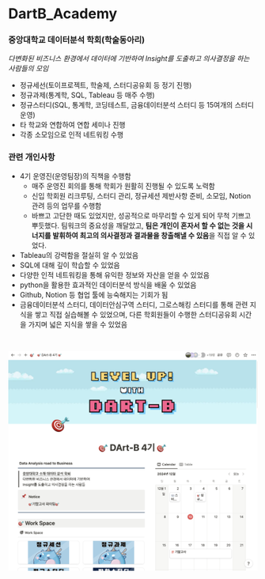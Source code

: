 # DartB_Academy

### **중앙대학교 데이터분석 학회(학술동아리)**

*다변화된 비즈니스 환경에서 데이터에 기반하여 Insight를 도출하고 의사결정을 하는 사람들의 모임*

- 정규세선(토이프로젝트, 학술제, 스터디공유회 등 정기 진행)
- 정규과제(통계학, SQL, Tableau 등 매주 수행)
- 정규스터디(SQL, 통계학, 코딩테스트, 금융데이터분석 스터디 등 15여개의 스터디 운영)
- 타 학교와 연합하여 연합 세미나 진행
- 각종 소모임으로 인적 네트워킹 수행



### 관련 개인사항
- 4기 운영진(운영팀장)의 직책을 수행함
    - 매주 운영진 회의를 통해 학회가 원활히 진행될 수 있도록 노력함
    - 신입 학회원 리크루팅, 스터디 관리, 정규세션 제반사항 준비, 소모임, Notion 관려 등의 업무를 수행함
    - 바쁘고 고단한 때도 있었지만, 성공적으로 마무리할 수 있게 되어 무척 기쁘고 뿌듯했다. 팀워크의 중요성을 깨달았고, **팀은 개인이 혼자서 할 수 없는 것을 시너지를 발휘하여 최고의 의사결정과 결과물을 창출해낼 수 있음**을 직접 알 수 있었다.
- Tableau의 강력함을 절실히 알 수 있었음
- SQL에 대해 깊이 학습할 수 있었음
- 다양한 인적 네트워킹을 통해 유익한 정보와 자산을 얻을 수 있었음
- python을 활용한 효과적인 데이터분석 방식을 배울 수 있었음
- Github, Notion 등 협업 툴에 능숙해지는 기회가 됨
- 금융데이터분석 스터디, 데이터안심구역 스터디, 그로스해킹 스터디를 통해 관련 지식을 쌓고 직접 실습해볼 수 있었으며, 다른 학회원들이 수행한 스터디공유회 시간을 가지며 넓은 지식을 쌓을 수 있었음

<br>


![alt text](다트비노션.png)